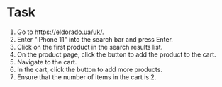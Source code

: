 # Task

1. Go to https://eldorado.ua/uk/.
2. Enter "iPhone 11" into the search bar and press Enter.
3. Click on the first product in the search results list.
4. On the product page, click the button to add the product to the cart.
5. Navigate to the cart.
6. In the cart, click the button to add more products.
7. Ensure that the number of items in the cart is 2.
